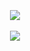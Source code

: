 <div align="center">
<br/>
<br/>
<br/>
<img src="https://pretty-profile.vercel.app/api/github-stats?username=Nighty3098&theme=simple&show=stars,followers,issues,closedPRs,commits&hide_avatar=true" />
<br/><br/>
<img src="https://pretty-profile.vercel.app/api/github-stats?username=Nighty3098&theme=simple&langs=true" />
<br/>
<br/>
<br/>
